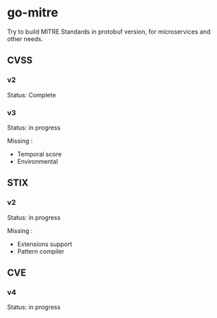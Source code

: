 # go-mitre

Try to build MITRE Standards in protobuf version, for microservices and other needs.

## CVSS

### v2

Status: Complete

### v3

Status: in progress

Missing :

* Temporal score
* Environmental

## STIX

### v2

Status: in progress

Missing :

* Extensions support
* Pattern compiler 

## CVE

### v4

Status: in progress
